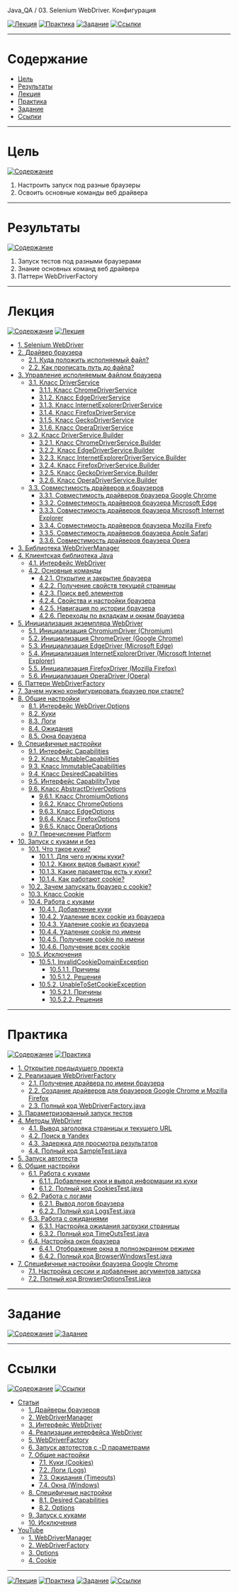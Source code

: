 Java_QA / 03. Selenium WebDriver. Конфигурация

[![Лекция](https://img.shields.io/badge/-Лекция-ee99ff)](1.%20Лекция.md)
[![Практика](https://img.shields.io/badge/-Практика-aaffaa)](2.%20Практика.md)
[![Задание](https://img.shields.io/badge/-Задание-99ffee)](3.%20Задание.md)
[![Ссылки](https://img.shields.io/badge/-Ссылки-ffee99)](4.%20Ссылки.md)

***

# Содержание

* [Цель](#цель)
* [Результаты](#результаты)
* [Лекция](#лекция)
* [Практика](#практика)
* [Задание](#задание)
* [Ссылки](#ссылки)

***

# Цель

[![Содержание](https://img.shields.io/badge/-Содержание-1177ff)](#содержание)

1. Настроить запуск под разные браузеры
2. Освоить основные команды веб драйвера

***

# Результаты 

[![Содержание](https://img.shields.io/badge/-Содержание-1177ff)](#содержание)

1. Запуск тестов под разными браузерами
2. Знание основных команд веб драйвера
3. Паттерн WebDriverFactory

***

# Лекция 

[![Содержание](https://img.shields.io/badge/-Содержание-1177ff)](#содержание)
[![Лекция](https://img.shields.io/badge/-Лекция-ee99ff)](1.%20Лекция.md)

* [1. Selenium WebDriver](#1-selenium-webdriver)
* [2. Драйвер браузера](#2-драйвер-браузера)
    * [2.1. Куда положить исполняемый файл?](#21-куда-положить-исполняемый-файл)
    * [2.2. Как прописать путь до файла?](#22-как-прописать-путь-до-файла)
* [3. Управление исполняемым файлом браузера](#3-управление-исполняемым-файлом-браузера)
    * [3.1. Класс DriverService](#31-класс-driverservice)
        * [3.1.1. Класс ChromeDriverService](#311-класс-chromedriverservice)
        * [3.1.2. Класс EdgeDriverService](#312-класс-edgedriverservice)
        * [3.1.3. Класс InternetExplorerDriverService](#313-класс-internetexplorerdriverservice)
        * [3.1.4. Класс FirefoxDriverService](#314-класс-firefoxdriverservice)
        * [3.1.5. Класс GeckoDriverService](#315-класс-geckodriverservice)
        * [3.1.6. Класс OperaDriverService](#316-класс-operadriverservice)
    * [3.2. Класс DriverService.Builder](#32-класс-driverservicebuilder)
        * [3.2.1. Класс ChromeDriverService.Builder](#321-класс-chromedriverservicebuilder)
        * [3.2.2. Класс EdgeDriverService.Builder](#322-класс-edgedriverservicebuilder)
        * [3.2.3. Класс InternetExplorerDriverService.Builder](#323-класс-internetexplorerdriverservicebuilder)
        * [3.2.4. Класс FirefoxDriverService.Builder](#324-класс-firefoxdriverservicebuilder)
        * [3.2.5. Класс GeckoDriverService.Builder](#325-класс-geckodriverservicebuilder)
        * [3.2.6. Класс OperaDriverService.Builder](#326-класс-operadriverservicebuilder)
    * [3.3. Совместимость драйверов и браузеров](#33-совместимость-драйверов-и-браузеров)
        * [3.3.1. Совместимость драйверов браузера Google Chrome](#331-совместимость-драйверов-браузера-google-chrome)
        * [3.3.2. Совместимость драйверов браузера Microsoft Edge](#332-совместимость-драйверов-браузера-microsoft-edge)
        * [3.3.3. Совместимость драйверов браузера Microsoft Internet Explorer](#333-совместимость-драйверов-браузера-microsoft-internet-explorer)
        * [3.3.4. Совместимость драйверов браузера Mozilla Firefo](#334-совместимость-драйверов-браузера-mozilla-firefox)
        * [3.3.5. Совместимость драйверов браузера Apple Safari](#335-совместимость-драйверов-браузера-apple-safari)
        * [3.3.6. Совместимость драйверов браузера Opera](#336-совместимость-драйверов-браузера-opera)
* [3. Библиотека WebDriverManager](#3-библиотека-webdrivermanager)
* [4. Клиентская библиотека Java](#4-клиентская-библиотека-java)
    * [4.1. Интерфейс WebDriver](#41-интерфейс-webdriver)
    * [4.2. Основные команды](#42-основные-команды)
        * [4.2.1. Открытие и закрытие браузера](#421-открытие-и-закрытие-браузера)
        * [4.2.2. Получение свойств текущей страницы](#422-получение-свойств-текущей-страницы)
        * [4.2.3. Поиск веб элементов](#423-поиск-веб-элементов)
        * [4.2.4. Свойства и настройки браузера](#424-свойства-и-настройки-браузера)
        * [4.2.5. Навигация по истории браузера](#425-навигация-по-истории-браузера)
        * [4.2.6. Переходы по вкладкам и окнам браузера](#426-переходы-по-вкладкам-и-окнам-браузера)
* [5. Инициализация экземпляра WebDriver](#5-инициализация-экземпляра-webdriver)
    * [5.1. Инициализация ChromiumDriver (Chromium)](#51-инициализация-chromiumdriver-chromium)
    * [5.2. Инициализация ChromeDriver (Google Chrome)](#52-инициализация-chromedriver-google-chrome)
    * [5.3. Инициализация EdgeDriver (Microsoft Edge)](#53-инициализация-edgedriver-microsoft-edge)
    * [5.4. Инициализация InternetExplorerDriver (Microsoft Internet Explorer)](#54-инициализация-internetexplorerdriver-microsoft-internet-explorer)
    * [5.5. Инициализация FirefoxDriver (Mozilla Firefox)](#55-инициализация-firefoxdriver-mozilla-firefox)
    * [5.6. Инициализация OperaDriver (Opera)](#56-инициализация-operadriver-opera)
* [6. Паттерн WebDriverFactory](#6-паттерн-webdriverfactory)
* [7. Зачем нужно конфигурировать браузер при старте?](#7-зачем-нужно-конфигурировать-браузер-при-старте)
* [8. Общие настройки](#8-общие-настройки)
    * [8.1. Интерфейс WebDriver.Options](#81-интерфейс-webdriveroptions)
    * [8.2. Куки](#82-куки)
    * [8.3. Логи](#83-логи)
    * [8.4. Ожидания](#84-ожидания)
    * [8.5. Окна браузера](#85-окна-браузера)
* [9. Специфичные настройки](#9-специфичные-настройки)
    * [9.1. Интерфейс Capabilities](#91-интерфейс-capabilities)
    * [9.2. Класс MutableCapabilities](#92-класс-mutablecapabilities)
    * [9.3. Класс ImmutableCapabilities](#93-класс-immutablecapabilities)
    * [9.4. Класс DesiredCapabilities](#94-класс-desiredcapabilities)
    * [9.5. Интерфейс CapabilityType](#95-интерфейс-capabilitytype)
    * [9.6. Класс AbstractDriverOptions](#96-класс-abstractdriveroptions)
        * [9.6.1. Класс ChromiumOptions](#961-класс-chromiumoptions)
        * [9.6.2. Класс ChromeOptions](#962-класс-chromeoptions)
        * [9.6.3. Класс EdgeOptions](#963-класс-edgeoptions)
        * [9.6.4. Класс FirefoxOptions](#964-класс-firefoxoptions)
        * [9.6.5. Класс OperaOptions](#965-класс-operaoptions)
    * [9.7. Перечисление Platform](#97-перечисление-platform)
* [10. Запуск с куками и без](#10-запуск-с-куками-и-без)
    * [10.1. Что такое куки?](#101-что-такое-куки)
        * [10.1.1. Для чего нужны куки?](#1011-для-чего-нужны-куки)
        * [10.1.2. Каких видов бывают куки?](#1012-каких-видов-бывают-куки)
        * [10.1.3. Какие параметры есть у куки?](#1013-какие-параметры-есть-у-куки)
        * [10.1.4. Как работают cookie?](#1014-как-работают-cookie)
    * [10.2. Зачем запускать браузер с cookie?](#102-зачем-запускать-браузер-с-cookie)
    * [10.3. Класс Cookie](#103-класс-cookie)
    * [10.4. Работа с куками](#104-работа-с-куками)
        * [10.4.1. Добавление куки](#1041-добавление-куки)
        * [10.4.2. Удаление всех cookie из браузера](#1042-удаление-всех-cookie-из-браузера)
        * [10.4.3. Удаление cookie из браузера](#1043-удаление-cookie-из-браузера)
        * [10.4.4. Удаление cookie по имени](#1044-удаление-cookie-по-имени)
        * [10.4.5. Получение cookie по имени](#1045-получение-cookie-по-имени)
        * [10.4.6. Получение всех cookie](#1046-получение-всех-cookie)
    * [10.5. Исключения](#105-исключения)
        * [10.5.1. InvalidCookieDomainException](#1051-invalidcookiedomainexception)
            * [10.5.1.1. Причины](#10511-причины)
            * [10.5.1.2. Решения](#10512-решения)
        * [10.5.2. UnableToSetCookieException](#1052-unabletosetcookieexception)
            * [10.5.2.1. Причины](#10521-причины)
            * [10.5.2.2. Решения](#10522-решения)
***

# Практика 

[![Содержание](https://img.shields.io/badge/-Содержание-1177ff)](#содержание)
[![Практика](https://img.shields.io/badge/-Практика-aaffaa)](2.%20Практика.md)

* [1. Открытие предыдущего проекта](#1-открытие-предыдущего-проекта)
* [2. Реализация WebDriverFactory](#2-реализация-webdriverfactory)
    * [2.1. Получение драйвера по имени браузера](#21-получение-драйвера-по-имени-браузера)
    * [2.2. Создание драйверов для браузеров Google Chrome и Mozilla Firefox](#22-создание-драйверов-для-браузеров-google-chrome-и-mozilla-firefox)
    * [2.3. Полный код WebDriverFactory.java](#23-полный-код-webdriverfactoryjava)
* [3. Параметризованный запуск тестов](#3-параметризованный-запуск-тестов)
* [4. Методы WebDriver](#4-методы-webdriver)
    * [4.1. Вывод заголовка страницы и текущего URL](#41-вывод-заголовка-страницы-и-текущего-url)
    * [4.2. Поиск в Yandeх](#42-поиск-в-yandeх)
    * [4.3. Задержка для просмотра результатов](#43-задержка-для-просмотра-результатов)
    * [4.4. Полный код SampleTest.java](#44-полный-код-sampletestjava)
* [5. Запуск автотеста](#5-запуск-автотеста)
* [6. Общие настройки](#6-общие-настройки)
    * [6.1. Работа с куками](#61-работа-с-куками)
        * [6.1.1. Добавление куки и вывод информации из куки](#611-добавление-куки-и-вывод-информации-из-куки)
        * [6.1.2. Полный код CookiesTest.java](#612-полный-код-cookiestestjava)
    * [6.2. Работа с логами](#62-работа-с-логами)
        * [6.2.1. Вывод логов браузера](#621-вывод-логов-браузера)
        * [6.2.2. Полный код LogsTest.java](#622-полный-код-logstestjava)
    * [6.3. Работа с ожиданиями](#63-работа-с-ожиданиями)
        * [6.3.1. Настройка ожидания загрузки страницы](#631-настройка-ожидания-загрузки-страницы)
        * [6.3.2. Полный код TimeOutsTest.java](#632-полный-код-timeoutstestjava)
    * [6.4. Настройка окон браузера](#64-настройка-окон-браузера)
        * [6.4.1. Отображение окна в полноэкранном режиме](#641-отображение-окна-в-полноэкранном-режиме)
        * [6.4.2. Полный код BrowserWindowsTest.java](#642-полный-код-browserwindowstestjava)
* [7. Специфичные настройки браузера Google Chrome](#7-специфичные-настройки-браузера-google-chrome)
    * [7.1. Настройка сессии и добавление аргументов запуска](#71-настройка-сессии-и-добавление-аргументов-запуска)
    * [7.2. Полный код BrowserOptionsTest.java](#72-полный-код-browseroptionstestjava)

***

# Задание 

[![Содержание](https://img.shields.io/badge/-Содержание-1177ff)](#содержание)
[![Задание](https://img.shields.io/badge/-Задание-99ffee)](3.%20Задание.md)



***

# Ссылки

[![Содержание](https://img.shields.io/badge/-Содержание-1177ff)](#содержание)
[![Ссылки](https://img.shields.io/badge/-Ссылки-ffee99)](4.%20Ссылки.md)

* [Статьи](#статьи)
    * [1. Драйверы браузеров](#1-драйверы-браузеров)
    * [2. WebDriverManager](#2-webdrivermanager)
    * [3. Интерфейс WebDriver](#3-интерфейс-webdriver)
    * [4. Реализации интерфейса WebDriver](#4-реализации-интерфейса-webdriver)
    * [5. WebDriverFactory](#5-webdriverfactory)
    * [6. Запуск автотестов с -D параметрами](#6-запуск-автотестов-с--d-параметрами)
    * [7. Общие настройки](#7-общие-настройки)
        * [7.1. Куки (Cookies)](#71-куки-cookies)
        * [7.2. Логи (Logs)](#72-логи-logs)
        * [7.3. Ожидания (Timeouts)](#73-ожидания-timeouts)
        * [7.4. Окна (Windows)](#74-окна-windows)
    * [8. Специфичные настройки](#8-специфичные-настройки)
        * [8.1. Desired Capabilities](#81-desired-capabilities)
        * [8.2. Options](#82-options)
    * [9. Запуск с куками](#9-запуск-с-куками)
    * [10. Исключения](#10-исключения)
* [YouTube](#youtube)
    * [1. WebDriverManager](#1-webdrivermanager)
    * [2. WebDriverFactory](#2-webdriverfactory)
    * [3. Options](#3-options)
    * [4. Cookie](#4-cookie)

***

[![Лекция](https://img.shields.io/badge/-Лекция-ee99ff)](1.%20Лекция.md)
[![Практика](https://img.shields.io/badge/-Практика-aaffaa)](2.%20Практика.md)
[![Задание](https://img.shields.io/badge/-Задание-99ffee)](3.%20Задание.md)
[![Ссылки](https://img.shields.io/badge/-Ссылки-ffee99)](4.%20Ссылки.md)